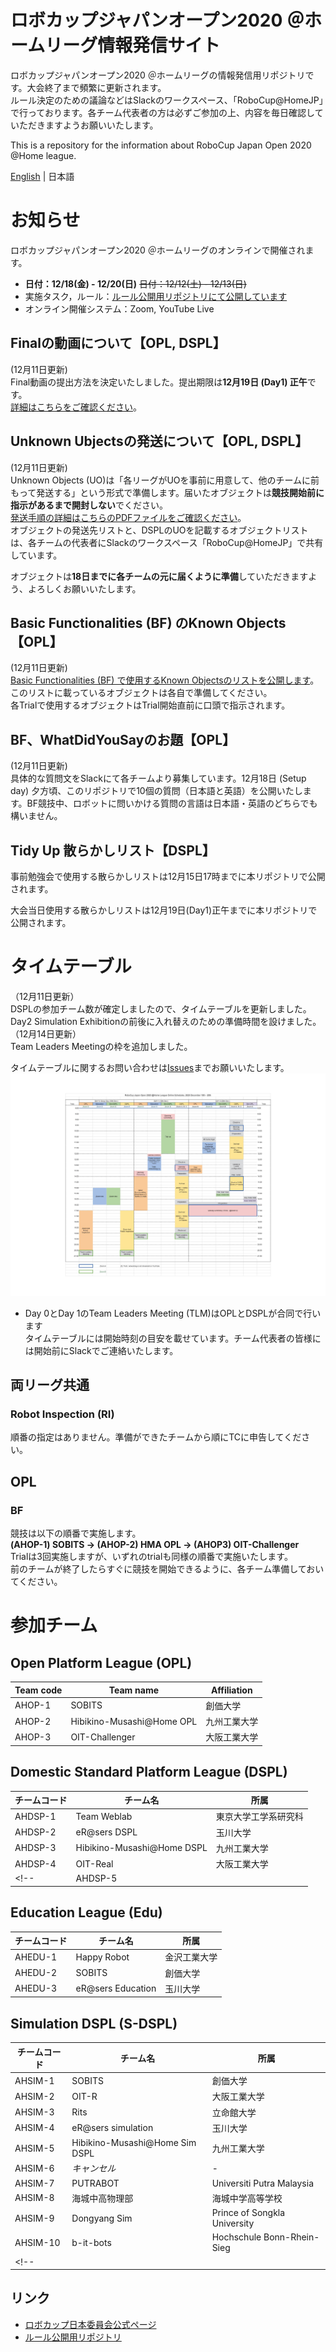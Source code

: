 
# ロボカップジャパンオープン2020 ＠ホームリーグ情報発信サイト
ロボカップジャパンオープン2020 ＠ホームリーグの情報発信用リポジトリです。大会終了まで頻繁に更新されます。<br>
ルール決定のための議論などはSlackのワークスペース、「RoboCup@HomeJP」で行っております。各チーム代表者の方は必ずご参加の上、内容を毎日確認していただきますようお願いいたします。

This is a repository for the information about RoboCup Japan Open 2020 @Home league.

[English](README_en.md) | 日本語


# お知らせ
ロボカップジャパンオープン2020 ＠ホームリーグのオンラインで開催されます。
- **日付：12/18(金) - 12/20(日)** ~~日付：12/12(土) - 12/13(日)~~
- 実施タスク，ルール：[ルール公開用リポジトリにて公開しています](https://github.com/RoboCupAtHomeJP/Rule2020/blob/master/README.md)
- オンライン開催システム：Zoom, YouTube Live

## Finalの動画について【OPL, DSPL】
(12月11日更新)<br>
Final動画の提出方法を決定いたしました。提出期限は**12月19日 (Day1) 正午**です。<br>
[詳細はこちらをご確認ください](documents/finalVideo.md)。

## Unknown Ubjectsの発送について【OPL, DSPL】
(12月11日更新)<br>
Unknown Objects (UO)は「各リーグがUOを事前に用意して、他のチームに前もって発送する」という形式で準備します。届いたオブジェクトは**競技開始前に指示があるまで開封しない**でください。<br>
[発送手順の詳細はこちらのPDFファイルをご確認ください](documents/RCJ2020_UnknownObjects_手順書_GitHub.pdf)。<br>
オブジェクトの発送先リストと、DSPLのUOを記載するオブジェクトリストは、各チームの代表者にSlackのワークスペース「RoboCup@HomeJP」で共有しています。

オブジェクトは**18日までに各チームの元に届くように準備**していただきますよう、よろしくお願いいたします。

## Basic Functionalities (BF) のKnown Objects【OPL】
(12月11日更新)<br>
[Basic Functionalities (BF) で使用するKnown Objectsのリストを公開します](documents/OPL_Object_List_2020.pdf)。<br>
このリストに載っているオブジェクトは各自で準備してください。<br>
各Trialで使用するオブジェクトはTrial開始直前に口頭で指示されます。

## BF、WhatDidYouSayのお題【OPL】
(12月11日更新)<br>
具体的な質問文をSlackにて各チームより募集しています。12月18日 (Setup day) 夕方頃、このリポジトリで10個の質問（日本語と英語）を公開いたします。BF競技中、ロボットに問いかける質問の言語は日本語・英語のどちらでも構いません。

## Tidy Up 散らかしリスト【DSPL】
事前勉強会で使用する散らかしリストは12月15日17時までに本リポジトリで公開されます。

大会当日使用する散らかしリストは12月19日(Day1)正午までに本リポジトリで公開されます。

# タイムテーブル
（12月11日更新）<br>
DSPLの参加チーム数が確定しましたので、タイムテーブルを更新しました。<br>
Day2 Simulation Exhibitionの前後に入れ替えのための準備時間を設けました。<br>
（12月14日更新）<br>
Team Leaders Meetingの枠を追加しました。

タイムテーブルに関するお問い合わせは[Issues](https://github.com/RoboCupAtHomeJP/AtHome2020/issues)までお願いいたします。
<a href="timetable/TimeTable2020.pdf"><img src="timetable/TimeTable2020.jpg"></a>

* Day 0とDay 1のTeam Leaders Meeting (TLM)はOPLとDSPLが合同で行います<br>
タイムテーブルには開始時刻の目安を載せています。チーム代表者の皆様には開始前にSlackでご連絡いたします。

## 両リーグ共通
### Robot Inspection (RI)
順番の指定はありません。準備ができたチームから順にTCに申告してください。


## OPL
### BF
競技は以下の順番で実施します。<br>
**(AHOP-1) SOBITS -> (AHOP-2) HMA OPL -> (AHOP3) OIT-Challenger**<br>
Trialは3回実施しますが、いずれのtrialも同様の順番で実施いたします。<br>
前のチームが終了したらすぐに競技を開始できるように、各チーム準備しておいてください。




# 参加チーム
## Open Platform League (OPL)
| Team code | Team name | Affiliation |
| -- | -- | -- |
| AHOP-1   | SOBITS            | 創価大学    |
| AHOP-2   | Hibikino-Musashi@Home OPL  | 九州工業大学  |
| AHOP-3   | OIT-Challenger    | 大阪工業大学    |


## Domestic Standard Platform League (DSPL)
| チームコード 	| チーム名 | 所属 |
| -- 		| -- | -- |
| AHDSP-1	| Team Weblab	| 東京大学工学系研究科	|
| AHDSP-2	| eR@sers DSPL	| 玉川大学	|
| AHDSP-3	| Hibikino-Musashi@Home DSPL	| 九州工業大学	|
| AHDSP-4	| OIT-Real		| 大阪工業大学	|
<!-- | AHDSP-5	| 	| 	| -->

## Education League (Edu)
| チームコード | チーム名 | 所属 |
| -- | -- | -- |
| AHEDU-1	| Happy Robot	| 金沢工業大学	|
| AHEDU-2	| SOBITS		| 創価大学	|
| AHEDU-3	| eR@sers Education	| 玉川大学	|

## Simulation DSPL (S-DSPL)
| チームコード | チーム名 | 所属 |
| -- | -- | -- |
| AHSIM-1	| SOBITS	| 創価大学	|
| AHSIM-2	| OIT-R		| 大阪工業大学	|
| AHSIM-3	| Rits		| 立命館大学	|
| AHSIM-4	| eR@sers simulation	| 玉川大学	|
| AHSIM-5	| Hibikino-Musashi@Home Sim DSPL	| 九州工業大学	|
| AHSIM-6	| *キャンセル*	| - |
| AHSIM-7	| PUTRABOT	| Universiti Putra Malaysia	|
| AHSIM-8	| 海城中高物理部	| 海城中学高等学校	|
| AHSIM-9	| Dongyang Sim	| Prince of Songkla University	|
| AHSIM-10	| b-it-bots	| Hochschule Bonn-Rhein-Sieg	|
<!-- | 	| 	| 	| -->

## リンク
- [ロボカップ日本委員会公式ページ](http://www.robocup.or.jp/japanopen2020b/)
- [ルール公開用リポジトリ](https://github.com/RoboCupAtHomeJP/Rule2020)

